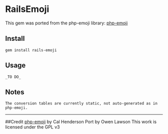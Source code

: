 # RailsEmoji

This gem was ported from the php-emoji library: [php-emoji](https://github.com/iamcal/php-emoji)

## Install
	gem install rails-emoji

## Usage
	_TO DO_

## Notes
	The conversion tables are currently static, not auto-generated as in php-emoji.

---
##Credit
[php-emoji](https://github.com/iamcal/php-emoji) by Cal Henderson
Port by Owen Lawson
This work is licensed under the GPL v3